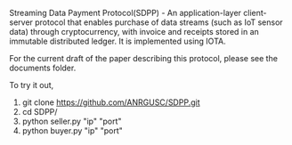 Streaming Data Payment Protocol(SDPP) - An application-layer client-server protocol that enables purchase of data streams (such as IoT sensor data) through cryptocurrency, with invoice and receipts stored in an immutable distributed ledger. It is implemented using IOTA. 

For the current draft of the paper describing this protocol, please see the documents folder. 

To try it out,

1) git clone https://github.com/ANRGUSC/SDPP.git
2) cd SDPP/
3) python seller.py "ip" "port"
4) python buyer.py "ip" "port"
